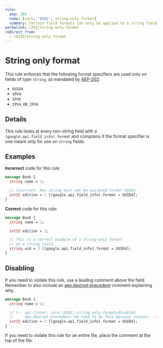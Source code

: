 ```yaml
---
rule:
  aep: 202
  name: [core, '0202', string-only-format]
  summary: Certain field formats can only be applied to a string field.
permalink: /202/string-only-format
redirect_from:
  - /0202/string-only-format
---
```


# String only format

This rule enforces that the following format specifiers are used only on fields
of type `string`, as mandated by [AEP-202][]:

- `UUID4`
- `IPV4`
- `IPV6`
- `IPV4_OR_IPV6`

## Details

This rule looks at every non-string field with a
`(google.api.field_info).format` and complains if the format specifier is one
meant only for use on `string` fields.

## Examples

**Incorrect** code for this rule:

```proto
message Book {
  string name = 1;

  // Incorrect. Non-string must not be assigned format UUID4.
  int32 edition = 2 [(google.api.field_info).format = UUID4];
}
```

**Correct** code for this rule:

```proto
message Book {
  string name = 1;

  int32 edition = 2;

  // This is a correct example of a string-only format
  // on a string field.
  string uid = 3 [(google.api.field_info).format = UUID4];
}
```

## Disabling

If you need to violate this rule, use a leading comment above the field.
Remember to also include an [aep.dev/not-precedent][] comment explaining why.

```proto
message Book {
  string name = 1;

  // (-- api-linter: core::0202::string-only-format=disabled
  //     aep.dev/not-precedent: We need to do this because reasons. --)
  int32 edition = 2 [(google.api.field_info).format = UUID4];
}
```

If you need to violate this rule for an entire file, place the comment at the
top of the file.

[aep-202]: https://aep.dev/202
[aep.dev/not-precedent]: https://aep.dev/not-precedent